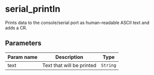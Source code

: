 serial_println
==========

Prints data to the console/serial port as human-readable ASCII text and adds a CR.

Parameters
----------

| Param name | Description | Type     |
 ------------|-------------|----------
| text     | Text that will be printed | `String` |